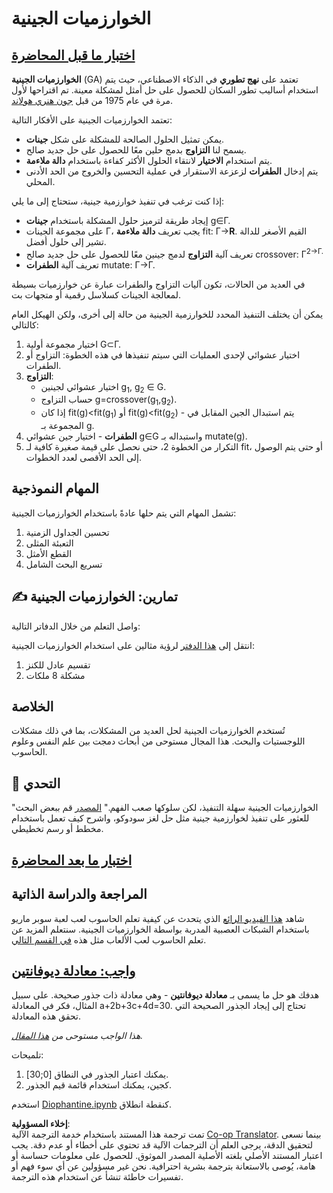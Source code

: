 <!--
CO_OP_TRANSLATOR_METADATA:
{
  "original_hash": "893aa368cb485da704b466a0f3775587",
  "translation_date": "2025-08-26T09:53:48+00:00",
  "source_file": "lessons/6-Other/21-GeneticAlgorithms/README.md",
  "language_code": "ar"
}
-->
# الخوارزميات الجينية

## [اختبار ما قبل المحاضرة](https://red-field-0a6ddfd03.1.azurestaticapps.net/quiz/121)

**الخوارزميات الجينية** (GA) تعتمد على **نهج تطوري** في الذكاء الاصطناعي، حيث يتم استخدام أساليب تطور السكان للحصول على حل أمثل لمشكلة معينة. تم اقتراحها لأول مرة في عام 1975 من قبل [جون هنري هولاند](https://wikipedia.org/wiki/John_Henry_Holland).

تعتمد الخوارزميات الجينية على الأفكار التالية:

* يمكن تمثيل الحلول الصالحة للمشكلة على شكل **جينات**.
* يسمح لنا **التزاوج** بدمج حلين معًا للحصول على حل جديد صالح.
* يتم استخدام **الاختيار** لانتقاء الحلول الأكثر كفاءة باستخدام **دالة ملاءمة**.
* يتم إدخال **الطفرات** لزعزعة الاستقرار في عملية التحسين والخروج من الحد الأدنى المحلي.

إذا كنت ترغب في تنفيذ خوارزمية جينية، ستحتاج إلى ما يلي:

* إيجاد طريقة لترميز حلول المشكلة باستخدام **جينات** g∈Γ.
* على مجموعة الجينات Γ، يجب تعريف **دالة ملاءمة** fit: Γ→**R**. القيم الأصغر للدالة تشير إلى حلول أفضل.
* تعريف آلية **التزاوج** لدمج جينين معًا للحصول على حل جديد صالح crossover: Γ<sup>2</sub>→Γ.
* تعريف آلية **الطفرات** mutate: Γ→Γ.

في العديد من الحالات، تكون آليات التزاوج والطفرات عبارة عن خوارزميات بسيطة لمعالجة الجينات كسلاسل رقمية أو متجهات بت.

يمكن أن يختلف التنفيذ المحدد للخوارزمية الجينية من حالة إلى أخرى، ولكن الهيكل العام كالتالي:

1. اختيار مجموعة أولية G⊂Γ.
2. اختيار عشوائي لإحدى العمليات التي سيتم تنفيذها في هذه الخطوة: التزاوج أو الطفرات.
3. **التزاوج**:
   * اختيار عشوائي لجينين g<sub>1</sub>, g<sub>2</sub> ∈ G.
   * حساب التزاوج g=crossover(g<sub>1</sub>,g<sub>2</sub>).
   * إذا كان fit(g)<fit(g<sub>1</sub>) أو fit(g)<fit(g<sub>2</sub>) - يتم استبدال الجين المقابل في المجموعة بـ g.
4. **الطفرات** - اختيار جين عشوائي g∈G واستبداله بـ mutate(g).
5. التكرار من الخطوة 2، حتى نحصل على قيمة صغيرة كافية لـ fit، أو حتى يتم الوصول إلى الحد الأقصى لعدد الخطوات.

## المهام النموذجية

تشمل المهام التي يتم حلها عادةً باستخدام الخوارزميات الجينية:

1. تحسين الجداول الزمنية
2. التعبئة المثلى
3. القطع الأمثل
4. تسريع البحث الشامل

## ✍️ تمارين: الخوارزميات الجينية

واصل التعلم من خلال الدفاتر التالية:

انتقل إلى [هذا الدفتر](../../../../../lessons/6-Other/21-GeneticAlgorithms/Genetic.ipynb) لرؤية مثالين على استخدام الخوارزميات الجينية:

1. تقسيم عادل للكنز
2. مشكلة 8 ملكات

## الخلاصة

تُستخدم الخوارزميات الجينية لحل العديد من المشكلات، بما في ذلك مشكلات اللوجستيات والبحث. هذا المجال مستوحى من أبحاث دمجت بين علم النفس وعلوم الحاسوب.

## 🚀 التحدي

"الخوارزميات الجينية سهلة التنفيذ، لكن سلوكها صعب الفهم." [المصدر](https://wikipedia.org/wiki/Genetic_algorithm) قم ببعض البحث للعثور على تنفيذ لخوارزمية جينية مثل حل لغز سودوكو، واشرح كيف تعمل باستخدام مخطط أو رسم تخطيطي.

## [اختبار ما بعد المحاضرة](https://red-field-0a6ddfd03.1.azurestaticapps.net/quiz/221)

## المراجعة والدراسة الذاتية

شاهد [هذا الفيديو الرائع](https://www.youtube.com/watch?v=qv6UVOQ0F44) الذي يتحدث عن كيفية تعلم الحاسوب لعب لعبة سوبر ماريو باستخدام الشبكات العصبية المدربة بواسطة الخوارزميات الجينية. سنتعلم المزيد عن تعلم الحاسوب لعب الألعاب مثل هذه [في القسم التالي](../22-DeepRL/README.md).

## [واجب: معادلة ديوفانتين](../../../../../lessons/6-Other/21-GeneticAlgorithms/Diophantine.ipynb)

هدفك هو حل ما يسمى بـ **معادلة ديوفانتين** - وهي معادلة ذات جذور صحيحة. على سبيل المثال، فكر في المعادلة a+2b+3c+4d=30. تحتاج إلى إيجاد الجذور الصحيحة التي تحقق هذه المعادلة.

*هذا الواجب مستوحى من [هذا المقال](https://habr.com/post/128704/).*

تلميحات:

1. يمكنك اعتبار الجذور في النطاق [0;30].
2. كجين، يمكنك استخدام قائمة قيم الجذور.

استخدم [Diophantine.ipynb](../../../../../lessons/6-Other/21-GeneticAlgorithms/Diophantine.ipynb) كنقطة انطلاق.

**إخلاء المسؤولية**:  
تمت ترجمة هذا المستند باستخدام خدمة الترجمة الآلية [Co-op Translator](https://github.com/Azure/co-op-translator). بينما نسعى لتحقيق الدقة، يرجى العلم أن الترجمات الآلية قد تحتوي على أخطاء أو عدم دقة. يجب اعتبار المستند الأصلي بلغته الأصلية المصدر الموثوق. للحصول على معلومات حساسة أو هامة، يُوصى بالاستعانة بترجمة بشرية احترافية. نحن غير مسؤولين عن أي سوء فهم أو تفسيرات خاطئة تنشأ عن استخدام هذه الترجمة.